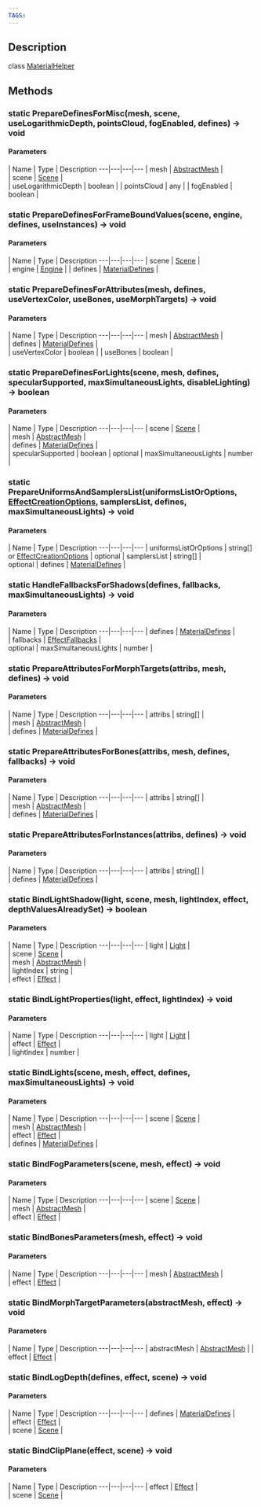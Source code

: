 ```yaml
---
TAGS:
---
```

## Description

class [MaterialHelper](/classes/3.0/MaterialHelper)



## Methods

### static PrepareDefinesForMisc(mesh, scene, useLogarithmicDepth, pointsCloud, fogEnabled, defines) &rarr; void



#### Parameters
 | Name | Type | Description
---|---|---|---
 | mesh | [AbstractMesh](/classes/3.0/AbstractMesh) |   
 | scene | [Scene](/classes/3.0/Scene) |   
 | useLogarithmicDepth | boolean | 
 | pointsCloud | any | 
 | fogEnabled | boolean | 
### static PrepareDefinesForFrameBoundValues(scene, engine, defines, useInstances) &rarr; void



#### Parameters
 | Name | Type | Description
---|---|---|---
 | scene | [Scene](/classes/3.0/Scene) |   
 | engine | [Engine](/classes/3.0/Engine) | 
 | defines | [MaterialDefines](/classes/3.0/MaterialDefines) |   
### static PrepareDefinesForAttributes(mesh, defines, useVertexColor, useBones, useMorphTargets) &rarr; void



#### Parameters
 | Name | Type | Description
---|---|---|---
 | mesh | [AbstractMesh](/classes/3.0/AbstractMesh) |   
 | defines | [MaterialDefines](/classes/3.0/MaterialDefines) |   
 | useVertexColor | boolean | 
 | useBones | boolean | 
### static PrepareDefinesForLights(scene, mesh, defines, specularSupported, maxSimultaneousLights, disableLighting) &rarr; boolean



#### Parameters
 | Name | Type | Description
---|---|---|---
 | scene | [Scene](/classes/3.0/Scene) |   
 | mesh | [AbstractMesh](/classes/3.0/AbstractMesh) |   
 | defines | [MaterialDefines](/classes/3.0/MaterialDefines) |   
 | specularSupported | boolean | 
optional | maxSimultaneousLights | number |   
### static PrepareUniformsAndSamplersList(uniformsListOrOptions, [EffectCreationOptions](/classes/3.0/EffectCreationOptions), samplersList, defines, maxSimultaneousLights) &rarr; void



#### Parameters
 | Name | Type | Description
---|---|---|---
 | uniformsListOrOptions | string[] or [EffectCreationOptions](/classes/3.0/EffectCreationOptions) | 
optional | samplersList | string[] |   
optional | defines | [MaterialDefines](/classes/3.0/MaterialDefines) |   
### static HandleFallbacksForShadows(defines, fallbacks, maxSimultaneousLights) &rarr; void



#### Parameters
 | Name | Type | Description
---|---|---|---
 | defines | [MaterialDefines](/classes/3.0/MaterialDefines) |   
 | fallbacks | [EffectFallbacks](/classes/3.0/EffectFallbacks) |   
optional | maxSimultaneousLights | number |   
### static PrepareAttributesForMorphTargets(attribs, mesh, defines) &rarr; void



#### Parameters
 | Name | Type | Description
---|---|---|---
 | attribs | string[] |   
 | mesh | [AbstractMesh](/classes/3.0/AbstractMesh) |   
 | defines | [MaterialDefines](/classes/3.0/MaterialDefines) |   
### static PrepareAttributesForBones(attribs, mesh, defines, fallbacks) &rarr; void



#### Parameters
 | Name | Type | Description
---|---|---|---
 | attribs | string[] |   
 | mesh | [AbstractMesh](/classes/3.0/AbstractMesh) |   
 | defines | [MaterialDefines](/classes/3.0/MaterialDefines) |   
### static PrepareAttributesForInstances(attribs, defines) &rarr; void



#### Parameters
 | Name | Type | Description
---|---|---|---
 | attribs | string[] |   
 | defines | [MaterialDefines](/classes/3.0/MaterialDefines) |   
### static BindLightShadow(light, scene, mesh, lightIndex, effect, depthValuesAlreadySet) &rarr; boolean



#### Parameters
 | Name | Type | Description
---|---|---|---
 | light | [Light](/classes/3.0/Light) |   
 | scene | [Scene](/classes/3.0/Scene) |   
 | mesh | [AbstractMesh](/classes/3.0/AbstractMesh) |   
 | lightIndex | string |   
 | effect | [Effect](/classes/3.0/Effect) |   
### static BindLightProperties(light, effect, lightIndex) &rarr; void



#### Parameters
 | Name | Type | Description
---|---|---|---
 | light | [Light](/classes/3.0/Light) |   
 | effect | [Effect](/classes/3.0/Effect) |   
 | lightIndex | number |   
### static BindLights(scene, mesh, effect, defines, maxSimultaneousLights) &rarr; void



#### Parameters
 | Name | Type | Description
---|---|---|---
 | scene | [Scene](/classes/3.0/Scene) |   
 | mesh | [AbstractMesh](/classes/3.0/AbstractMesh) |   
 | effect | [Effect](/classes/3.0/Effect) |   
 | defines | [MaterialDefines](/classes/3.0/MaterialDefines) |   
### static BindFogParameters(scene, mesh, effect) &rarr; void



#### Parameters
 | Name | Type | Description
---|---|---|---
 | scene | [Scene](/classes/3.0/Scene) |   
 | mesh | [AbstractMesh](/classes/3.0/AbstractMesh) |   
 | effect | [Effect](/classes/3.0/Effect) |   
### static BindBonesParameters(mesh, effect) &rarr; void



#### Parameters
 | Name | Type | Description
---|---|---|---
 | mesh | [AbstractMesh](/classes/3.0/AbstractMesh) |   
 | effect | [Effect](/classes/3.0/Effect) |   
### static BindMorphTargetParameters(abstractMesh, effect) &rarr; void



#### Parameters
 | Name | Type | Description
---|---|---|---
 | abstractMesh | [AbstractMesh](/classes/3.0/AbstractMesh) | 
 | effect | [Effect](/classes/3.0/Effect) |   
### static BindLogDepth(defines, effect, scene) &rarr; void



#### Parameters
 | Name | Type | Description
---|---|---|---
 | defines | [MaterialDefines](/classes/3.0/MaterialDefines) |   
 | effect | [Effect](/classes/3.0/Effect) |   
 | scene | [Scene](/classes/3.0/Scene) |   
### static BindClipPlane(effect, scene) &rarr; void



#### Parameters
 | Name | Type | Description
---|---|---|---
 | effect | [Effect](/classes/3.0/Effect) |   
 | scene | [Scene](/classes/3.0/Scene) |   
